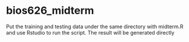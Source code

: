 # bios626_midterm
Put the training and testing data under the same directory with midterm.R and use Rstudio to run the script. The result will be generated directly
